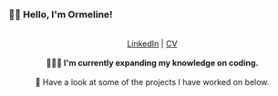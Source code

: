 ### 👋🏾 Hello, I'm Ormeline!

<p align="center">
  <br>  
  <a href="https://www.linkedin.com/in/ormeline-luyengi-626491211">LinkedIn</a> |   
  <a href="https://github.com/Ormeline/CV">CV </a>
  <br><br>   
  <b>👩🏾‍💻 I'm currently expanding my knowledge on coding.</b>   
  <br><br>    
  🚀 Have a look at some of the projects I have worked on below.   
  <br><br>    
</p>
